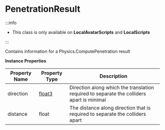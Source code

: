 # PenetrationResult

:::info

+ This class is only available on **LocalAvatarScripts** and **LocalScripts**

:::

Contains information for a Physics.ComputePenetration result

**Instance Properties**

Property Name | Property Type | Description
--- | --- | ---
direction | [float3](../float3/index.md) | Direction along which the translation required to separate the colliders apart is minimal
distance | float | The distance along direction that is required to separate the colliders apart